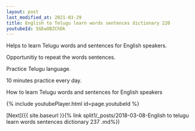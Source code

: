 ```yaml
---
layout: post
last_modified_at: 2021-03-29
title: English to Telugu learn words sentences dictionary 220 
youtubeId: SGEwOBZChDk
---
```

 
 
Helps to learn Telugu words and sentences for English speakers.

Opportunitiy to repeat the words sentences. 

Practice Telugu language. 
 
10 minutes practice every day. 
 
How to learn Telugu words and sentences for English speakers 
 
{% include youtubePlayer.html id=page.youtubeId %}
 
 
[Next]({{ site.baseurl }}{% link  split1/_posts/2018-03-08-English to telugu learn words sentences dictionary 237 .md%})
 
